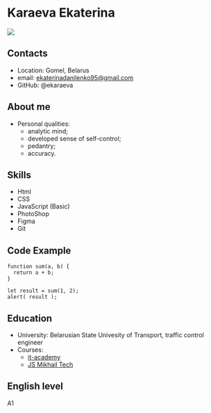 # Karaeva Ekaterina
![](photo.jpg)
## Contacts
* Location: Gomel, Belarus
* email: ekaterinadanilenko95@gmail.com
* GitHub: @ekaraeva
## About me
* Personal qualities:
   * analytic mind;
   * developed sense of self-control;
   * pedantry;
   * accuracy.
## Skills
* Html
* CSS
* JavaScript (Basic)
* PhotoShop
* Figma
* Git
## Code Example
```
function sum(a, b) {
  return a + b;
}

let result = sum(1, 2);
alert( result );
```
## Education
* University: Belarusian State Univesity of Transport, traffic control engineer
* Courses:
   * [it-academy](https://www.dist.it-academy.by/course/front-end-developer/fd1-razrabotka-veb-saytov-s-ispolzovaniem-html-css-i-javascript/)
   * [JS Mikhail Tech](https://www.youtube.com/watch?v=lMgb_VlCZmI&list=PLYc9DBcBhQgT4kb5MgkRuGHtWCOBdZU7J)
## English level
А1
